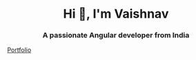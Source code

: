 <h1 align="center">Hi 👋, I'm Vaishnav</h1>
<h3 align="center">A passionate Angular developer from India</h3>
<a href="https://vaishnav-dev.netlify.app" style="margin-top:1em">Portfolio</a>
